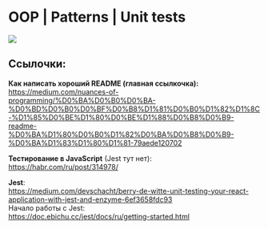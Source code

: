 # OOP | Patterns | Unit tests

![](https://pbs.twimg.com/media/D5kWTVLWAAEscsj.jpg)

## Ссылочки:

**Как написать хороший README (главная ссылкочка):**  
https://medium.com/nuances-of-programming/%D0%BA%D0%B0%D0%BA-%D0%BD%D0%B0%D0%BF%D0%B8%D1%81%D0%B0%D1%82%D1%8C-%D1%85%D0%BE%D1%80%D0%BE%D1%88%D0%B8%D0%B9-readme-%D0%BA%D1%80%D0%B0%D1%82%D0%BA%D0%B8%D0%B9-%D0%BA%D1%83%D1%80%D1%81-79aede120702

**Тестирование в JavaScript** (Jest тут нет):  
https://habr.com/ru/post/314978/

**Jest**:  
https://medium.com/devschacht/berry-de-witte-unit-testing-your-react-application-with-jest-and-enzyme-6ef3658fdc93  
Начало работы с Jest:  
https://doc.ebichu.cc/jest/docs/ru/getting-started.html
